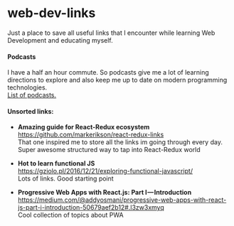 # web-dev-links
Just a place to save all useful links that I encounter while learning Web Development and educating myself.

#### Podcasts
I have a half an hour commute. So podcasts give me a lot of learning directions to explore and also keep me up to date on modern programming technologies.  
[List of podcasts.](podcasts.md)

#### Unsorted links:

- **Amazing guide for React-Redux ecosystem**  
  https://github.com/markerikson/react-redux-links  
  That one inspired me to store all the links im going through every day. Super awesome structured way to tap into React-Redux world

- **Hot to learn functional JS**  
  https://gziolo.pl/2016/12/21/exploring-functional-javascript/    
  Lots of links. Good starting point

- **Progressive Web Apps with React.js: Part I — Introduction**
  https://medium.com/@addyosmani/progressive-web-apps-with-react-js-part-i-introduction-50679aef2b12#.l3zw3xmyq  
  Cool collection of topics about PWA
